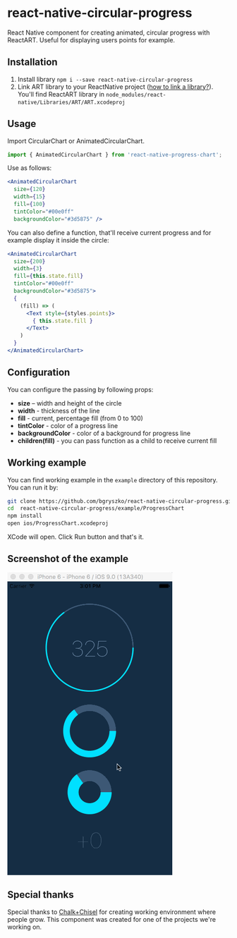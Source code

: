# react-native-circular-progress

React Native component for creating animated, circular progress with ReactART. Useful for displaying users points for example.


## Installation

1. Install library `npm i --save react-native-circular-progress`
2. Link ART library to your ReactNative project ([how to link a library?](https://facebook.github.io/react-native/docs/linking-libraries-ios.html#content)). You'll find ReactART library in `node_modules/react-native/Libraries/ART/ART.xcodeproj`

## Usage

Import CircularChart or AnimatedCircularChart.

```js
import { AnimatedCircularChart } from 'react-native-progress-chart';
```

Use as follows:

```jsx
<AnimatedCircularChart
  size={120}
  width={15}
  fill={100}
  tintColor="#00e0ff"
  backgroundColor="#3d5875" />
```

You can also define a function, that'll receive current progress and for example display it inside the circle:

```jsx
<AnimatedCircularChart
  size={200}
  width={3}
  fill={this.state.fill}
  tintColor="#00e0ff"
  backgroundColor="#3d5875">
  {
    (fill) => (
      <Text style={styles.points}>
        { this.state.fill }
      </Text>
    )
  }
</AnimatedCircularChart>
```

## Configuration

You can configure the passing by following props:

- **size** – width and height of the circle
- **width** - thickness of the line
- **fill** - current, percentage fill (from 0 to 100)
- **tintColor** - color of a progress line
- **backgroundColor** - color of a background for progress line
- **children(fill)** - you can pass function as a child to receive current fill


## Working example

You can find working example in the `example` directory of this repository. You can run it by:

```sh
git clone https://github.com/bgryszko/react-native-circular-progress.git
cd  react-native-circular-progress/example/ProgressChart
npm install
open ios/ProgressChart.xcodeproj
```
XCode will open. Click Run button and that's it.

## Screenshot of the example
![image](screenshot.gif)

## Special thanks
Special thanks to [Chalk+Chisel](http://chalkchisel.com) for creating working environment where people grow. This component was created for one of the projects we're working on.
